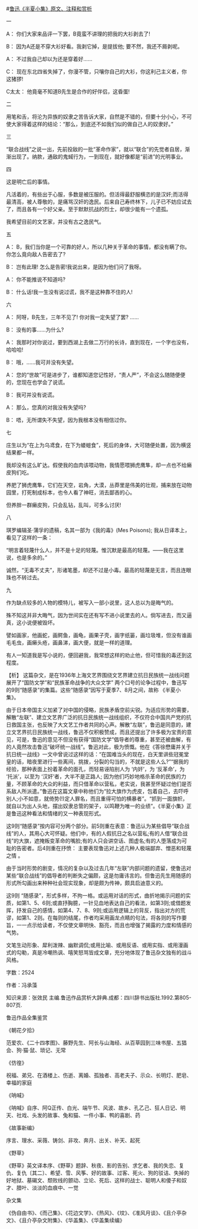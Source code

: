 #[鲁迅《半夏小集》原文、注释和赏析](https://www.vrrw.net/wx/9807.html)

一

A： 你们大家来品评一下罢，B竟蛮不讲理的把我的大衫剥去了!

B： 因为A还是不穿大衫好看。我剥它掉，是提拔他; 要不然，我还不屑剥呢。

A： 不过我自己却以为还是穿着好……

C： 现在东北四省失掉了，你漫不管，只嚷你自己的大衫，你这利己主义者，你这猪猡!

C太太： 他竟毫不知道B先生是合作的好伴侣，这昏蛋!

二

用笔和舌，将沦为异族的奴隶之苦告诉大家，自然是不错的，但要十分小心，不可使大家得着这样的结论：“那么，到底还不如我们似的做自己人的奴隶好。”

三

“联合战线”之说一出，先前投敌的一批“革命作家”，就以“联合”的先觉者自居，渐渐出现了。纳款，通敌的鬼蜮行为，一到现在，就好像都是“前进”的光明事业。

四

这是明亡后的事情。

凡活着的，有些出于心服，多数是被压服的。但活得最舒服横恣的是汉奸;而活得最清高，被人尊敬的，是痛骂汉奸的逸民。后来自己寿终林下，儿子已不妨应试去了，而且各有一个好父亲。至于默默抗战的烈士，却很少能有一个遗孤。

我希望目前的文艺家，并没有古之逸民气。

五

A： B，我们当你是一个可靠的好人，所以几种关于革命的事情，都没有瞒了你。你怎么竟向敌人告密去了?

B： 岂有此理! 怎么是告密!我说出来，是因为他们问了我呀。

A： 你不能推说不知道吗?

B： 什么话!我一生没有说过谎，我不是这种靠不住的人!

六

A： 阿呀，B先生，三年不见了! 你对我一定失望了罢? ……

B： 没有的事……为什么?

A： 我那时对你说过，要到西湖上去做二万行的长诗，直到现在，一个字也没有，哈哈哈!

B： 哦，……我可并没有失望。

A： 您的“世故”可是进步了，谁都知道您记性好，“责人严”，不会这么随随便便的，您现在也学会了说谎。

B： 我可并没有说谎。

A： 那么，您真的对我没有失望吗?

B： 唔，无所谓失不失望，因为我根本没有相信过你。

七

庄生以为“在上为乌鸢食，在下为蝼螘食”，死后的身体，大可随便处置，因为横竖结果都一样。

我却没有这么旷达。假使我的血肉该喂动物，我情愿喂狮虎鹰隼，却一点也不给癞皮狗们吃。

养肥了狮虎鹰隼，它们在天空，岩角，大漠，丛莽里是伟美的壮观，捕来放在动物园里，打死制成标本，也令人看了神旺，消去鄙吝的心。

但养胖一群癞皮狗，只会乱钻，乱叫，可多么讨厌!

八

琪罗编辑圣·蒲孚的遗稿，名其一部为《我的毒》(Mes Poisons); 我从日译本上，看见了这样的一条：

“明言着轻蔑什么人，并不是十足的轻蔑。惟沉默是最高的轻蔑。——我在这里说，也是多余的。”

诚然，“无毒不丈夫”，形诸笔墨，却还不过是小毒。最高的轻蔑是无言，而且连眼珠也不转过去。

九

作为缺点较多的人物的模特儿，被写入一部小说里，这人总以为是晦气的。

殊不知这并非大晦气，因为世间实在还有写不进小说里去的人。倘写进去，而又逼真，这小说便被毁坏。

譬如画家，他画蛇，画鳄鱼，画龟，画果子壳，画字纸篓，画垃圾堆，但没有谁画毛毛虫，画癞头疮，画鼻涕，画大便，就是一样的道理。

有人一知道我是写小说的，便回避我，我常想这样的劝止他，但可惜我的毒还到这程度。



【析】 这篇杂文，是在1936年上海文艺界围绕文艺界建立抗日民族统一战线问题展开了“国防文学”和“民族革命战争的大众文学” 两个口号的论争过程中，鲁迅写的9则“随感录”的集篇。这些“随感录”因写于夏季7、8月之间，故称 《半夏小集》。

由于日本帝国主义加紧了对中国的侵略，民族矛盾空前尖锐。为适应形势的需要，解散“左联”、建立文艺界广泛的抗日民族统一战线组织，不仅符合中国共产党的抗日救国主张，也反映了大文艺工作者共同的心声。解散“左联”，鲁迅是同意的，建立文艺界抗日民族统一战线，鲁迅不仅积极赞成，而且还提出了许多极为宝责的意见，可是，鲁迅的意见不但没有获得“国防文学”倡导者的尊重，甚至还被曲解，有的人竟然攻击鲁迅“破坏统一战线”。鲁迅对此，极为愤慨。他在《答徐懋庸并关于抗日统一战线》一文中曾说过这样的话：“在国难当头的现在，白天里讲些冠冕堂皇的话，暗夜里进行一些离间，挑拨，分裂的勾当的，不就是这些人么?”“据我的经验，那种表面上扮着革命的面孔，而轻易诬陷别人为 ‘内奸’，为 ‘反革命’，为 ‘托派’，以至为 ‘汉奸’者，大半不是正路人; 因为他们巧妙地格杀革命的民族的力量，不顾革命的大众的利益，而只借革命以营私，老实说，我甚至怀疑过他们是否系敌人所派遣。”鲁迅在这篇文章中称他们为“拉大旗作为虎皮，包着自己，去吓呼别人;小不如意，就倚势(!)定人罪名，而且重得可怕的横暴者”。“抓到一面旗帜，就自以为出人头地，摆出奴隶总管的架子，以鸣鞭为唯一的业绩”。《半夏小集》正是鲁迅这种看法和情绪的又一种表现形式。

这9则“随感录”按内容可分两个部分。前5则重在表意：鲁迅认为某些倡导“联合战线”的人，其用心大可怀疑。他们中，有的人假抗日之名以营私;有的人借“联合战线”的大旗，遮掩叛变革命的嘴脸;有的人只会讲空话、图虚名;有的人堕落成为可耻的告密者。后4则重在抒愤： 主要表现鲁迅对上述几种人极端鄙弃、憎恶和轻蔑之情 。

由于当时形势的剧变，情况的复杂以及过去几年“左联”内部问题的遗留，使鲁迅对某些“联合战线”的倡导者的判断失之偏颇，这是勿庸讳言的。但鲁迅先生用随感的形式所勾画出来种种社会现实现象，却是颇为传神，颇具启迪意义的。

这9则 “随感录”，形式多样，不拘一格。或运用对话的形式，曲折地揭示问题的实质，如第1、5、6则;或直抒胸臆，一针见血地表达自己的看法，如第3则;或借题发挥，抒发自己的感情，如第4、7、8、9则;或运用逻辑上的背反，指出对方的荒谬，如第1、2则。在每则的结尾，作者均采用画龙点睛的句法，将各则的写作要旨，一一点示给读者，不仅使文章明快、豁亮，而且也增强了揭露的力度和情感的气势。

文笔生动形象、犀利泼辣、幽默调侃;或用比喻、或用反语、或用实指、或用漫画式的勾勒，真是冷嘲热讽、嘻笑怒骂皆成文章，充分地体现了鲁迅杂文独有的战斗风格。

字数：2524

作者：冯承藻

知识来源：张效民 主编.鲁迅作品赏析大辞典.成都：四川辞书出版社.1992.第805-807页.

鲁迅作品全集鉴赏

《朝花夕拾》

范爱农、《二十四孝图》、藤野先生、阿长与山海经、从百草园到三味书屋、五猖会、狗·猫·鼠、琐记、无常

《仿徨》

祝福、弟兄、在酒楼上、伤逝、离婚、孤独者、高老夫子、示众、长明灯、肥皂、幸福的家庭

《呐喊》

《呐喊》自序、阿Q正传、白光、端午节、风波、故乡、孔乙己、狂人日记、明天、社戏、头发的故事、兔和猫、一件小事、鸭的喜剧、药

《故事新编》

序言、理水、采薇、铸剑、非攻、奔月、出关、补天、起死

《野草》

《野草》英文译本序、《野草》题辞、秋夜、影的告别、求乞者、我的失恋、复仇、复仇〔其二〕、希望、雪、风筝、好的故事、过客、死火、狗的驳诘、失掉的好地狱、墓碣文、颓败线的颤动、立论、死后、这样的战士、聪明人和傻子和奴才、腊叶、淡淡的血痕中、一觉

杂文集

《伪自由书》、《而己集》、《花边文学》、《热风》、《坟》、《准风月谈》、《且介亭杂文》、《且介亭杂文附集》、《华盖集》、《华盖集续编》

